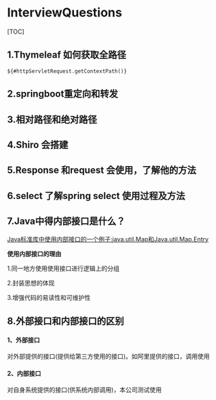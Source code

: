 # InterviewQuestions

[TOC]

## 1.Thymeleaf 如何获取全路径

`${#httpServletRequest.getContextPath()}`

## 2.springboot重定向和转发

 

## 3.相对路径和绝对路径

 

## 4.Shiro 会搭建

 

## 5.Response 和request 会使用，了解他的方法

 

## 6.select 了解spring select 使用过程及方法



## 7.Java中得内部接口是什么？

<u>Java标准库中使用内部接口的一个例子:java.util.Map和Java.util.Map.Entry</u>

**使用内部接口的理由**

1.同一地方使用使用接口进行逻辑上的分组

2.封装思想的体现

3.增强代码的易读性和可维护性



## 8.外部接口和内部接口的区别

#### 1、外部接口

对外部提供的接口(提供给第三方使用的接口)。如阿里提供的接口，调用使用

#### 2、内部接口

对自身系统提供的接口(供系统内部调用)，本公司测试使用

